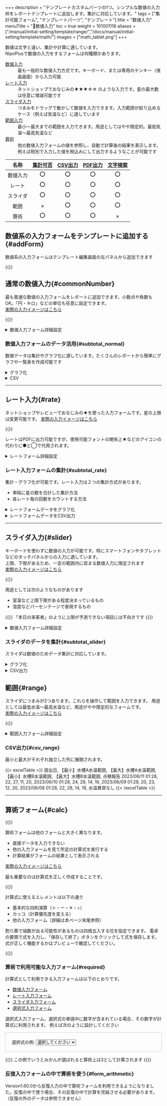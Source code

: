 +++
description = "テンプレートカスタムパーツの1つ。シンプルな数値の入力枠をレポートテンプレートに追加します。集計に対応しています。"
tags = ["集計可能フォーム", "テンプレートパーツ", "テンプレート"]
title = "数値入力"
menuTitle = "🧩数値入力"
toc = true
weight = 101001116
aliases = ["/manual/initial-setting/template/range/","/docs/manual/initial-setting/template/math/"]
images = ["math_tablet.png"]
+++


数値は文字と違い、集計や計算に適しています。  
NipoPlusで数値の入力をするフォームは何種類かあります。

<dl class="basic">
<dt><a href="#commonNumber">数値入力</a></dt>
<dd>最も一般的な数値入力方式です。キーボード、または専用のテンキー（液晶画面）から入力可能</dd>
<dt><a href="#rate">レート入力</a></dt>
<dd>ネットショップでおなじみの★★★☆☆ のような入力です。星の最大数は任意に増減可能です</dd>
<dt><a href="#slider">スライダ入力</a></dt>
<dd>つまみをドラッグで動かして数値を入力できます。入力範囲が絞り込めるケース（例えば気温など）に適しています</dd>
<dt><a href="#range">範囲入力</a></dt>
<dd>最小〜最大までの範囲を入力できます。用途としてはやや限定的。最低気温〜最高気温など</dd>
<dt><a href="#calc">算術</a></dt>
<dd>他の数値入力フォームの値を参照し、自動で計算後の結果を表示します。例えば税別で入力した値を税込みにして出力するようなことが可能です</dd>
</dl>


名称|[集計可否](/docs/manual/analytics/)|[CSV出力](/docs/manual/analytics/csv/)|[PDF出力](/docs/manual/read-report/state/#pdf_export)|[文字検索](/docs/manual/read-report/list/#searchFunction)|
|:---:|:---:|:---:|:---:|:---:|
|数値入力|⭕|⭕|⭕|⭕|
|レート|⭕|⭕|⭕|⭕|
|スライダ|⭕|⭕|⭕|⭕|
|範囲|✗|⭕|⭕|⭕|
|算術|⭕|⭕|⭕|✗|


## 数値系の入力フォームをテンプレートに追加する{#addForm}

数値系の入力フォームはテンプレート編集画面の左パネルから追加できます


{{<icatch filename="add-parts-num" msg="数値入力フォームをテンプレートに追加してみよう" alice="here">}}


## 通常の数値入力{#commonNumber}

最も普通な数値の入力フォームをレポートに追加できます。小数点や負数もOK。「円・キロ」などの単位も任意に設定できます。  
[実際の入力イメージはこちら](/docs/manual/write-report/parts/#number)



{{<icatch filename="math-input" msg="金額や距離・個数など、数値の入力に最適" alice="ok">}}



<details>
  <summary>数値入力フォーム詳細設定</summary>


<dl class="basic">
  <dt>入力必須</dt>
  <dd>これがONの場合、数値が空欄だとレポートの提出ができなくなります</dd>
  <dt>初期値</dt>
  <dd>レポートの新規作成時に値をセットしたい場合は数値を入力してください。不要の場合は空欄にしておきます</dd>
  <dt>集計する</dt>
  <dd>ON:集計機能で利用できます。集計が不要の場合はOFFにします</dd>
  <dt>単位</dt>
  <dd>数値入力の右端に表示されます。「個」や「枚」「箱」など用途にあった文字を入力してください</dd>
</dl>

補足:[共通設定事項](/docs/manual/initial-setting/template/make/#common_setting)

</details>





### 数値入力フォームのデータ活用{#subtotal_normal}

数値データは集計やグラフ化に適しています。たくさんのレポートから簡単にグラフや一覧表を作成可能です



<details>
  <summary>グラフ化</summary>

NipoPlusのグラフ化機能を使えばアプリ内のレポートをほぼリアルタイムにグラフ化できます。

{{<icatch filename="math_charts" msg="数値のデータをグラフ化する">}}

{{<btnCenter "/docs/manual/analytics/chart/" "レポートをグラフ化する">}}

</details>



<details>
  <summary>CSV</summary>

数値のレポートはCSVに出力できます。  
設定で指定した数値の**単位**については、CSV上のラベル（1行目）に【】に囲まれて出力されます。


{{< excelTable >}}
提出日, 【Km】走行距離, 【リットル】消費ガソリン, 【件】訪問件数, 【件】内見込み, 【件】契約件数, 【千円】契約総額
2023/06/16, 3, 4, 2, 3, 22, 8
2023/06/15, 3, 5, 6, 2, 7, 9
2023/06/13, 25, 73, 36, 2, 4, 9
2023/06/11, 12, 3, 6, 1, 9, 45
2023/06/08, 11, 23, 33, 4, 16, 22
{{< /excelTable >}}


</details>


---





## レート入力{#rate}

ネットショップやレビューでおなじみの★を使った入力フォームです。星の上限は変更可能です。
[実際の入力イメージはこちら](/docs/manual/write-report/parts/#rate)

{{<icatch filename="input-rating" msg="レビューでおなじみ ☆☆★★★風な入力方式です"  alice="ok">}}

レートはPDFに出力可能ですが、使用可能フォントの関係上★などのアイコンの代わりに●と◯で代用されます。


<details>
  <summary>レートフォーム詳細設定</summary>

<dl class="basic">
  <dt>入力必須</dt>
  <dd>これがONの場合、レートが0だとレポートの提出ができません（レートは2回同じレートをクリックすると0にできます</dd>
  <dt>集計する</dt>
  <dd>ON:集計機能で利用できます。集計が不要の場合はOFFにします</dd>

  <dt>最大値</dt>
  <dd>レートの最大数を設定します。推奨は5〜10です</dd>
  <dt>アイコンの種類</dt>
  <dd>星・ハート・いいね・ペット・ペンの5種類から選択できます。初期値は「星」です。見た目が変わりますが機能としては一緒です</dd>
  <dt>アイコンの大きさ</dt>
  <dd>小さめ・大きめ・最大の3種類から選択できます。初期値は「小さめ」です。</dd>
</dl>

補足:[共通設定事項](/docs/manual/initial-setting/template/make/#common_setting)

</details>





### レート入力フォームの集計{#subtotal_rate}


集計・グラフ化が可能です。レート入力は２つの集計方式があります。

- 単純に星の数を合計した集計方法
- 各レート毎の回数をカウントする方法

<details>
  <summary>レートフォームデータをグラフ化</summary>

レート入力の結果をグラフにした例

{{<icatch filename="rate-charts" msg="レポートに含まれるレートのデータを使って円グラフや折れ線グラフを作成できます">}}

{{<btnCenter "/docs/manual/analytics/chart/" "レポートをグラフ化する">}}

</details>




<details>
  <summary>レートフォームデータをCSV出力</summary>

レートのデータは[CSV出力オプション](/docs/manual/analytics/csvoption/)で列展開の形式を変更可能です。

**列展開がON**の場合のCSV出力例（一部省略）


{{< excelTable >}}
提出日, 調査地住所, 【0】日当たり, 【1】日当たり, 【2】日当たり, 【3】日当たり, 【4】日当たり, 【5】日当たり
2023/06/11 09:35, 栃木県日光市XXX-X, -, -, ⭕, -, -, -
2023/06/10 09:35, 栃木県那須烏山市XXX-X, -, -, ⭕, -, -, -
2023/06/09 09:35, 栃木県真岡市XXX, -, -, ⭕, -, -, -
2023/06/08 09:35, 栃木県宇都宮市XXXX, -, -, -, -, ⭕, -
{{< /excelTable >}}




**列展開がOFF**の場合のCSV出力例


{{< excelTable >}}
提出日, 調査地住所, 日当たり, 利便性, 周囲の静音性
2023/06/11 09:35, 栃木県日光市XXX-X, 2, 2, 1
2023/06/10 09:35, 栃木県那須烏山市XXX-X, 2, 1, 5
2023/06/09 09:35, 栃木県真岡市XXX, 2, 1, 2
2023/06/08 09:35, 栃木県宇都宮市XXXX, 4, 2, 5
{{< /excelTable >}}

列展開がONだと列数が多くなることに注意してください。



</details>


---

## スライダ入力{#slider}

キーボードを使わずに数値の入力が可能です。特にスマートフォンやタブレットなどのタッチパネルからの入力に適しています。  
上限、下限があるため、一定の範囲内に収まる数値入力に限定されます  
[実際の入力イメージはこちら](/docs/manual/write-report/parts/#slider)

{{<icatch filename="slider-input" msg="つまみをスライドさせて数値の入力ができます。キーボード不要のお手軽数値入力" alice="ok">}}


用途としては次のようなものがあります

- 室温など上限下限がある程度決まっているもの
- 湿度などパーセンテージで表現するもの

{{<warning>}}
「本日の来客者」のように上限が予測できない項目には不向きです
{{</warning>}}


<details>
  <summary>数値入力フォーム詳細設定</summary>

<dl class="basic">
  <dt>初期値</dt>
  <dd>レポート新規作成時にスライダのつまみが配置される位置です。最小値と最大値の中間となる値を推奨します</dd>
  <dt>最小値</dt>
  <dd>スライダーの左端の値です。負数も利用できます</dd>
  <dt>最大値</dt>
  <dd>スライダーの右端の値です。負数も利用できます</dd>
  <dt>集計する</dt>
  <dd>ON:集計機能で利用できます。集計が不要の場合はOFFにします</dd>
  <dt>刻み</dt>
  <dd>つまみを動かしたときに増減する値です。小数点の指定も可能です</dd>
  <dt>単位</dt>
  <dd>スライドの単位を指定します。初期値は「ポイント」です</dd>
  <dt>入力必須</dt>
  <dd>ON:提出時に未入力だと提出ができません</dd>
</dl>

{{< warning >}}
レートの上限下限が極端に広い、または刻みの単位が極端に小さいと密度が高くなり操作性が低下します。
{{< /warning >}}


補足:[共通設定事項](/docs/manual/initial-setting/template/make/#common_setting)

</details>




### スライダのデータを集計{#subtotal_slider}

スライダは数値のためデータ集計に対応しています。


<details>
  <summary>グラフ化</summary>

{{<icatch filename="slider_charts" msg="スライダのデータを用いて折れ線グラフを生成">}}

</details>


<details>
  <summary>CSV出力</summary>

スラライダで入力された値は数値データとしてCSVに出力できます。単位は【】内に記載されます

{{< excelTable >}}
提出日, 【mm】線形誤差, 【mm】軸ズレ幅, 【mg】重量誤差, 検査報告
2023/06/13 11:04, 0, -4, 6, 
2023/06/11 11:04, -3, -4, 4, 
2023/06/10 11:04, -1, -2, -9, 
2023/06/08 11:04, -7, 0, 9, 重量誤差過大
{{< /excelTable >}}


</details>


## 範囲{#range}


スライダにつまみが2つあります。これらを操作して範囲を入力できます。
用途としては最低水温〜最高水温など、用途がやや限定的なフォームです。  
[実際の入力イメージはこちら](/docs/manual/write-report/parts/#range)


{{<icatch filename="range-input" msg="最低〜最大など 範囲の数値入力に" alice="ok">}}


<details>
  <summary>範囲入力フォーム詳細設定</summary>

<dl class="basic">
  <dt><a href="/tips/required/">入力必須</a></dt>
  <dd>これがONの場合、ファイルが添付されていない場合レポートの提出ができなくなります</dd>
  <dt>初期値</dt>
  <dd>レポート新規作成時に最初から文字を入力済みにできます。不要の場合は空欄にしておきます</dd>
  <dt>最小値</dt>
  <dd>スライダーの左端の値を指定します。負数も扱えます</dd>
  <dt>最大値</dt>
  <dd>スライダーの右端の値を指定します。負数も扱えます</dd>
  <dt>初期値（最小）</dt>
  <dd>レポート作成時にスライダーの最小つまみが配置される位置を指定します</dd>
  <dt>初期値（最大）</dt>
  <dd>レポート作成時にスライダーの最大つまみが配置される位置を指定します</dd>
  <dt>刻み</dt>
  <dd>つまみの1メモリ単位を指定します。例えば2なら 2 , 4 , 6のように増えていきます。小数点も指定できます。初期値は1です</dd>
  <dt>単位</dt>
  <dd>数値の単位を指定します。例えば気温であれば「度」と入力します。単位は入力時の画面左上にヒントとして表示されます</dd>
</dl>

{{< warning >}}
レートの上限下限が極端に広い、または刻みの単位が極端に小さいと密度が高くなり操作性が低下します。
{{< /warning >}}

補足:[共通設定事項](/docs/manual/initial-setting/template/make/#common_setting)

</details>




### CSV出力{#csv_range}

最小と最大がそれぞれ独立した列に展開されます。

{{< excelTable >}}
提出日, 【最小】水槽A水温範囲, 【最大】水槽A水温範囲, 【最小】水槽B水温範囲, 【最大】水槽B水温範囲, 点検報告
2023/06/11 01:28, 22, 27, 11, 20, 
2023/06/10 01:28, 24, 29, 14, 16, 
2023/06/09 01:28, 20, 23, 12, 20, 
2023/06/08 01:28, 22, 28, 14, 19, 水温異常なし
{{< /excelTable >}}



---

## 算術フォーム{#calc}

{{<icatch filename="calc-icatch" msg="簡単な四則演算ができる特殊なフォームです。他の値を見て自動で入力されるので手動入力は不可"  alice="pc">}}


算術フォームは他のフォームと大きく異なります。

- 直接データを入力できない
- 他の入力フォームを見て所定の計算式を実行する
- 計算結果がフォームの結果として表示される


  

[実際の入力イメージはこちら](/docs/manual/write-report/parts/#calc)


最も重要なのは計算式を正しく作成することです。

{{<icatch filename="make-fomula" msg="正しい計算式を作ってあげてね" alice="guide">}}

計算式に使えるエレメントは以下の通り

- 基本的な四則演算（＋・ー・✕・÷）
- カッコ（計算優先度を変える）
- 他の入力フォーム（詳細は本ページ末尾参照）

割り算で端数が出る可能性があるものは四捨五入する位を指定できます。
電卓の要領で式を入力し、「保存して終了」ボタンをクリックして式を保存します。
式が正しく機能するかはプレビューで確認してください。

{{<nextArrow>}}


### 算術で利用可能な入力フォーム{#required}

計算式として利用できる入力フォームは以下のとおりです。

- [数値入力フォーム](/docs/manual/initial-setting/template/digital/#commonNumber)
- [レート入力フォーム](/docs/manual/initial-setting/template/digital/#rate)
- [スライダ入力フォーム](/docs/manual/initial-setting/template/digital/#slider)
- [選択式入力フォーム](/docs/manual/initial-setting/template/selects/#plain)

選択式入力フォーム、選択式の単語中に数字が含まれている場合、その数字が計算式に利用されます。
例えば次のように設計してください

<div class="container mt-4" style="padding:20px;border:1px solid #ccc">
  <label for="platformSelect" class="form-label">選択式の例:</label>
  <select class="form-select" id="platformSelect" name="platformSelect">
    <option value="">選択してください</option>
    <option value="windows">1.りんご</option>
    <option value="mac">2.ばなな</option>
    <option value="ios">3.みかん</option>
    <option value="android">4.メロン</option>
  </select>
</div>

{{<alice pos="right" icon="ok">}}
この例でいうとみかんが選ばれると算術上は3として計算されます
{{</alice>}}

### 反復入力フォームの中で算術を使う{#form_arithmetic}

Version1.60.0から反復入力の中で算術フォームを利用できるようになりました。反復の中で使う場合、その反復の中で計算を完結させる必要があります。（反復の外のデータは参照できません）